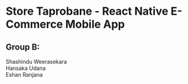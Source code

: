 # Store Taprobane - React Native E-Commerce Mobile App

## Group B:
Shashindu Weerasekara <br>
Hansaka Udana <br>
Eshan Ranjana <br>
